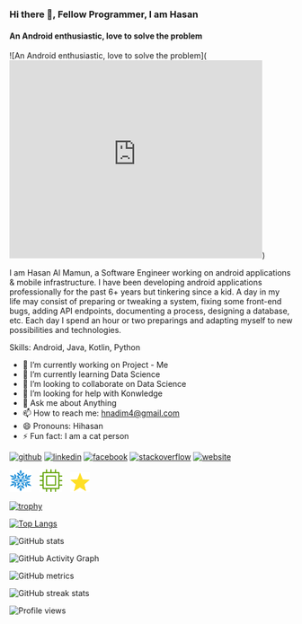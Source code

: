 ### Hi there 👋, Fellow Programmer, I am Hasan
#### An Android enthusiastic, love to solve the problem
![An Android enthusiastic, love to solve the problem](<iframe src="https://assets.pinterest.com/ext/embed.html?id=13721973855891377" height="353" width="450" frameborder="0" scrolling="no" ></iframe>)

I am Hasan Al Mamun, a Software Engineer working on android applications & mobile infrastructure. I have been developing android applications professionally for the past 6+ years but tinkering since a kid. A day in my life may consist of preparing or tweaking a system, fixing some front-end bugs, adding API endpoints, documenting a process, designing a database, etc. Each day I spend an hour or two preparings and adapting myself to new possibilities and technologies.

Skills: Android, Java, Kotlin, Python

- 🔭 I’m currently working on Project - Me 
- 🌱 I’m currently learning Data Science 
- 👯 I’m looking to collaborate on Data Science 
- 🤔 I’m looking for help with Konwledge 
- 💬 Ask me about Anything 
- 📫 How to reach me: hnadim4@gmail.com 
- 😄 Pronouns: Hihasan 
- ⚡ Fun fact: I am a cat person 


[<img src='https://cdn.jsdelivr.net/npm/simple-icons@3.0.1/icons/github.svg' alt='github' height='40'>](https://github.com/hihasan)  [<img src='https://cdn.jsdelivr.net/npm/simple-icons@3.0.1/icons/linkedin.svg' alt='linkedin' height='40'>](https://www.linkedin.com/in/hihasan//)  [<img src='https://cdn.jsdelivr.net/npm/simple-icons@3.0.1/icons/facebook.svg' alt='facebook' height='40'>](https://www.facebook.com/hnadim4)  [<img src='https://cdn.jsdelivr.net/npm/simple-icons@3.0.1/icons/stackoverflow.svg' alt='stackoverflow' height='40'>](https://stackoverflow.com/users/1325615/hasan)  [<img src='https://cdn.jsdelivr.net/npm/simple-icons@3.0.1/icons/icloud.svg' alt='website' height='40'>](http://hihasan.xyz/)  

<a href='https://archiveprogram.github.com/'><img src='https://raw.githubusercontent.com/acervenky/animated-github-badges/master/assets/acbadge.gif' width='40' height='40'></a> <a href='https://docs.github.com/en/developers'><img src='https://raw.githubusercontent.com/acervenky/animated-github-badges/master/assets/devbadge.gif' width='40' height='40'></a> <a href='https://stars.github.com/'><img src='https://raw.githubusercontent.com/acervenky/animated-github-badges/master/assets/starbadge.gif' width='35' height='35'></a> 

[![trophy](https://github-profile-trophy.vercel.app/?username=hihasan)](https://github.com/ryo-ma/github-profile-trophy)

[![Top Langs](https://github-readme-stats.vercel.app/api/top-langs/?username=hihasan)](https://github.com/anuraghazra/github-readme-stats)

![GitHub stats](https://github-readme-stats.vercel.app/api?username=hihasan&show_icons=true&count_private=true)  

![GitHub Activity Graph](https://activity-graph.herokuapp.com/graph?username=hihasan)  

![GitHub metrics](https://metrics.lecoq.io/hihasan)  

![GitHub streak stats](https://github-readme-streak-stats.herokuapp.com/?user=hihasan)  

![Profile views](https://gpvc.arturio.dev/hihasan)  
